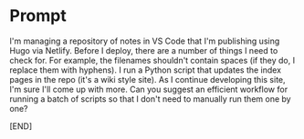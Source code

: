 # Prompt

I'm managing a repository of notes in VS Code that I'm publishing using Hugo via Netlify. Before I deploy, there are a number of things I need to check for. For example, the filenames shouldn't contain spaces (if they do, I replace them with hyphens). I run a Python script that updates the index pages in the repo (it's a wiki style site). As I continue developing this site, I'm sure I'll come up with more. Can you suggest an efficient workflow for running a batch of scripts so that I don't need to manually run them one by one?

[END]
